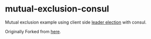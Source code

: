 # mutual-exclusion-consul

Mutual exclusion example using client side [leader election](https://www.consul.io/docs/guides/leader-election.html) with consul.

Originally Forked from [here](https://github.com/mario-mazo/mutual-exclusion-consul). 
